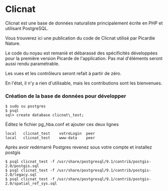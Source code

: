 Clicnat
=======

Clicnat est une base de données naturaliste principalement écrite en PHP et utilisant PostgreSQL.

Vous trouverez ici une publication du code de Clicnat utilisé par Picardie Nature.

Le code du noyau est remanié et débarassé des spécificités développées pour la première version Picarde de l'application.
Pas mal d'éléments seront aussi rendu paramétrable.

Les vues et les contrôleurs seront refait à partir de zéro.

En l'état, il n'y a rien d'utilisable, mais les contributions sont les bienvenues.


### Création de la base de données pour développer

    $ sudo su postgres
    $ psql
    sql> create database clicnat\_test;

Éditez le fichier pg\_hba.conf et ajouter ces deux lignes

    local   clicnat_test	votreLogin	peer
    local   clicnat_test	www-data	peer

Après avoir redémarré Postgres revenez sous votre compte et installez postgis

    $ psql clicnat_test -f /usr/share/postgresql/9.1/contrib/postgis-2.0/postgis.sql
    $ psql clicnat_test -f /usr/share/postgresql/9.1/contrib/postgis-2.0/legacy.sql
    $ psql clicnat_test -f /usr/share/postgresql/9.1/contrib/postgis-2.0/spatial_ref_sys.sql

